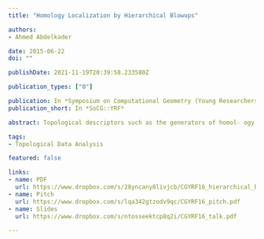 ```yaml
---
title: "Homology Localization by Hierarchical Blowups"

authors:
- Ahmed Abdelkader

date: 2015-06-22
doi: ""

publishDate: 2021-11-19T20:39:58.233580Z

publication_types: ["0"]

publication: In *Symposium on Computational Geometry (Young Researchers Forum)*
publication_short: In *SoCG::YRF*

abstract: Topological descriptors such as the generators of homol- ogy groups are very useful in the analysis of complex data sets. It is often desired to find the smallest such generators to help localize the interesting features. One interpretation of localization utilizes a covering of the underlying space and computes generators contained within these covers. A similar construction was later used to compute persistence homology for smaller sub- sets in parallel before gluing the results. In this pre- sentation, we describe a more efficient version of this construction and discuss how it can be used to find gen- erators within a large class of subspaces.

tags:
- Topological Data Analysis

featured: false

links:
- name: PDF
  url: https://www.dropbox.com/s/28yncany8livjcb/CGYRF16_hierarchical_blowup.pdf
- name: Pitch
  url: https://www.dropbox.com/s/lqa342gtzodv9qc/CGYRF16_pitch.pdf
- name: Slides
  url: https://www.dropbox.com/s/ntosseektcp8q2i/CGYRF16_talk.pdf

---
```

